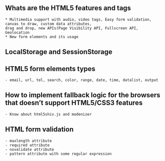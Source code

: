 

Whats are the HTML5 features and tags
---------------------------------------------------------------
	
	* Multimedia support with audio, video tags, Easy form validation, canvas to draw, custom data attributes, 
	drag and drop, new APIs(Page Visibility API, Fullscreen API, Geolocation
	* New form elements and its usage
	
LocalStorage and SessionStorage
---------------------------------------------------------------

HTML5 form elements types
---------------------------------------------------------------
	- email, url, tel, search, color, range, date, time, datalist, output

How to implement fallback logic for the browsers that doesn’t support HTML5/CSS3 features
---------------------------------------------------------------
	- Know about html5shiv.js and modenizer 

HTML form validation
---------------------------------------------------------------
	- maxlength attribute
	- required attribute
	- novalidate attribute
	- pattern attribute with some regular expression
